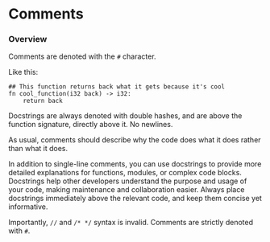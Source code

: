 # Comments

### Overview

Comments are denoted with the `#` character.

Like this:

```
## This function returns back what it gets because it's cool
fn cool_function(i32 back) -> i32:
    return back
```

Docstrings are always denoted with double hashes, and are above the function signature, directly above it. No newlines.

As usual, comments should describe why the code does what it does rather than what it does.

In addition to single-line comments, you can use docstrings to provide more detailed explanations for functions, modules, or complex code blocks. Docstrings help other developers understand the purpose and usage of your code, making maintenance and collaboration easier. Always place docstrings immediately above the relevant code, and keep them concise yet informative.

Importantly, `//` and `/* */` syntax is invalid. Comments are strictly denoted with `#`.
